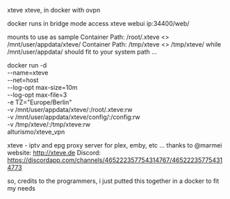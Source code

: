 xteve
xteve, in docker with ovpn

docker runs in bridge mode
access xteve webui ip:34400/web/

mounts to use as sample
Container Path: /root/.xteve <> /mnt/user/appdata/xteve/
Container Path: /tmp/xteve <> /tmp/xteve/
while /mnt/user/appdata/ should fit to your system path ...

docker run -d \
  --name=xteve \
  --net=host \
  --log-opt max-size=10m \
  --log-opt max-file=3 \
  -e TZ="Europe/Berlin" \
  -v /mnt/user/appdata/xteve/:/root/.xteve:rw \
  -v /mnt/user/appdata/xteve/config/:/config:rw \
  -v /tmp/xteve/:/tmp/xteve:rw \
  alturismo/xteve_vpn

xteve - iptv and epg proxy server for plex, emby, etc ... thanks to @marmei
website: http://xteve.de
Discord: https://discordapp.com/channels/465222357754314767/465222357754314773

so, credits to the programmers, i just putted this together in a docker to fit my needs
